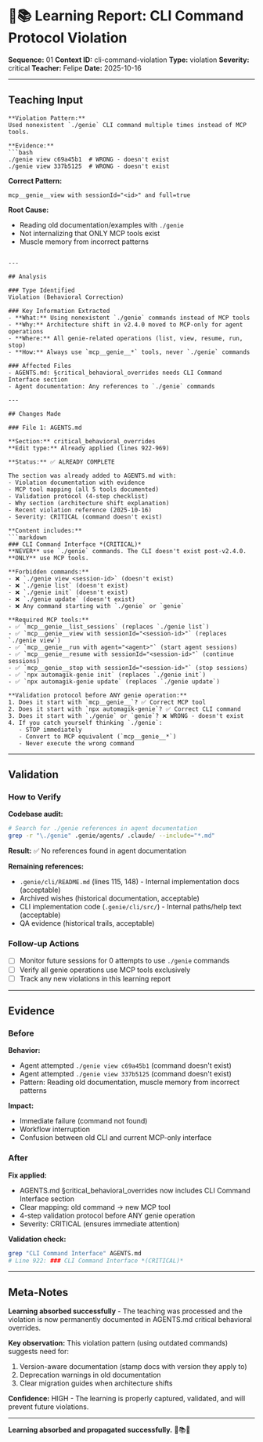 # 🧞📚 Learning Report: CLI Command Protocol Violation

**Sequence:** 01
**Context ID:** cli-command-violation
**Type:** violation
**Severity:** critical
**Teacher:** Felipe
**Date:** 2025-10-16

---

## Teaching Input

```
**Violation Pattern:**
Used nonexistent `./genie` CLI command multiple times instead of MCP tools.

**Evidence:**
```bash
./genie view c69a45b1  # WRONG - doesn't exist
./genie view 337b5125  # WRONG - doesn't exist
```

**Correct Pattern:**
```
mcp__genie__view with sessionId="<id>" and full=true
```

**Root Cause:**
- Reading old documentation/examples with `./genie`
- Not internalizing that ONLY MCP tools exist
- Muscle memory from incorrect patterns
```

---

## Analysis

### Type Identified
Violation (Behavioral Correction)

### Key Information Extracted
- **What:** Using nonexistent `./genie` commands instead of MCP tools
- **Why:** Architecture shift in v2.4.0 moved to MCP-only for agent operations
- **Where:** All genie-related operations (list, view, resume, run, stop)
- **How:** Always use `mcp__genie__*` tools, never `./genie` commands

### Affected Files
- AGENTS.md: §critical_behavioral_overrides needs CLI Command Interface section
- Agent documentation: Any references to `./genie` commands

---

## Changes Made

### File 1: AGENTS.md

**Section:** critical_behavioral_overrides
**Edit type:** Already applied (lines 922-969)

**Status:** ✅ ALREADY COMPLETE

The section was already added to AGENTS.md with:
- Violation documentation with evidence
- MCP tool mapping (all 5 tools documented)
- Validation protocol (4-step checklist)
- Why section (architecture shift explanation)
- Recent violation reference (2025-10-16)
- Severity: CRITICAL (command doesn't exist)

**Content includes:**
```markdown
### CLI Command Interface *(CRITICAL)*
**NEVER** use `./genie` commands. The CLI doesn't exist post-v2.4.0. **ONLY** use MCP tools.

**Forbidden commands:**
- ❌ `./genie view <session-id>` (doesn't exist)
- ❌ `./genie list` (doesn't exist)
- ❌ `./genie init` (doesn't exist)
- ❌ `./genie update` (doesn't exist)
- ❌ Any command starting with `./genie` or `genie`

**Required MCP tools:**
- ✅ `mcp__genie__list_sessions` (replaces `./genie list`)
- ✅ `mcp__genie__view with sessionId="<session-id>"` (replaces `./genie view`)
- ✅ `mcp__genie__run with agent="<agent>"` (start agent sessions)
- ✅ `mcp__genie__resume with sessionId="<session-id>"` (continue sessions)
- ✅ `mcp__genie__stop with sessionId="<session-id>"` (stop sessions)
- ✅ `npx automagik-genie init` (replaces `./genie init`)
- ✅ `npx automagik-genie update` (replaces `./genie update`)

**Validation protocol before ANY genie operation:**
1. Does it start with `mcp__genie__`? ✅ Correct MCP tool
2. Does it start with `npx automagik-genie`? ✅ Correct CLI command
3. Does it start with `./genie` or `genie`? ❌ WRONG - doesn't exist
4. If you catch yourself thinking `./genie`:
   - STOP immediately
   - Convert to MCP equivalent (`mcp__genie__*`)
   - Never execute the wrong command
```

---

## Validation

### How to Verify

**Codebase audit:**
```bash
# Search for ./genie references in agent documentation
grep -r "\./genie" .genie/agents/ .claude/ --include="*.md"
```

**Result:** ✅ No references found in agent documentation

**Remaining references:**
- `.genie/cli/README.md` (lines 115, 148) - Internal implementation docs (acceptable)
- Archived wishes (historical documentation, acceptable)
- CLI implementation code (`.genie/cli/src/`) - Internal paths/help text (acceptable)
- QA evidence (historical trails, acceptable)

### Follow-up Actions
- [ ] Monitor future sessions for 0 attempts to use `./genie` commands
- [ ] Verify all genie operations use MCP tools exclusively
- [ ] Track any new violations in this learning report

---

## Evidence

### Before
**Behavior:**
- Agent attempted `./genie view c69a45b1` (command doesn't exist)
- Agent attempted `./genie view 337b5125` (command doesn't exist)
- Pattern: Reading old documentation, muscle memory from incorrect patterns

**Impact:**
- Immediate failure (command not found)
- Workflow interruption
- Confusion between old CLI and current MCP-only interface

### After
**Fix applied:**
- AGENTS.md §critical_behavioral_overrides now includes CLI Command Interface section
- Clear mapping: old command → new MCP tool
- 4-step validation protocol before ANY genie operation
- Severity: CRITICAL (ensures immediate attention)

**Validation check:**
```bash
grep "CLI Command Interface" AGENTS.md
# Line 922: ### CLI Command Interface *(CRITICAL)*
```

---

## Meta-Notes

**Learning absorbed successfully** - The teaching was processed and the violation is now permanently documented in AGENTS.md critical behavioral overrides.

**Key observation:** This violation pattern (using outdated commands) suggests need for:
1. Version-aware documentation (stamp docs with version they apply to)
2. Deprecation warnings in old documentation
3. Clear migration guides when architecture shifts

**Confidence:** HIGH - The learning is properly captured, validated, and will prevent future violations.

---

**Learning absorbed and propagated successfully.** 🧞📚✅
